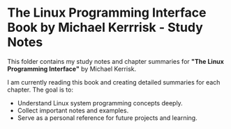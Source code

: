 # The Linux Programming Interface Book by Michael Kerrrisk  - Study Notes

This folder contains my study notes and chapter summaries for **"The Linux Programming Interface"** by Michael Kerrisk.

I am currently reading this book and creating detailed summaries for each chapter. The goal is to:

- Understand Linux system programming concepts deeply.
- Collect important notes and examples.
- Serve as a personal reference for future projects and learning.



